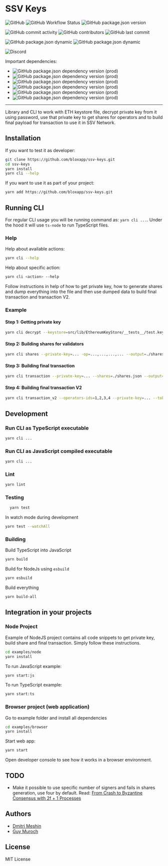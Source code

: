 # SSV Keys

![GitHub](https://img.shields.io/github/license/bloxapp/ssv-keys)
![GitHub Workflow Status](https://img.shields.io/github/workflow/status/bloxapp/ssv-keys/Lint%20and%20test)
![GitHub package.json version](https://img.shields.io/github/package-json/v/bloxapp/ssv-keys)

![GitHub commit activity](https://img.shields.io/github/commit-activity/y/bloxapp/ssv-keys)
![GitHub contributors](https://img.shields.io/github/contributors/bloxapp/ssv-keys)
![GitHub last commit](https://img.shields.io/github/last-commit/bloxapp/ssv-keys)

![GitHub package.json dynamic](https://img.shields.io/github/package-json/keywords/bloxapp/ssv-keys)
![GitHub package.json dynamic](https://img.shields.io/github/package-json/author/bloxapp/ssv-keys)

![Discord](https://img.shields.io/discord/723834989506068561?style=for-the-badge&label=Ask%20for%20support&logo=discord&logoColor=white)

Important dependencies:

* ![GitHub package.json dependency version (prod)](https://img.shields.io/github/package-json/dependency-version/bloxapp/ssv-keys/web3?style=social)
* ![GitHub package.json dependency version (prod)](https://img.shields.io/github/package-json/dependency-version/bloxapp/ssv-keys/bls-eth-wasm?style=social)
* ![GitHub package.json dependency version (prod)](https://img.shields.io/github/package-json/dependency-version/bloxapp/ssv-keys/bls-signatures?style=social)
* ![GitHub package.json dependency version (prod)](https://img.shields.io/github/package-json/dependency-version/bloxapp/ssv-keys/eth2-keystore-js?style=social)
* ![GitHub package.json dependency version (prod)](https://img.shields.io/github/package-json/dependency-version/bloxapp/ssv-keys/ethereumjs-util?style=social)
* ![GitHub package.json dependency version (prod)](https://img.shields.io/github/package-json/dependency-version/bloxapp/ssv-keys/ethereumjs-wallet?style=social)

---

Library and CLI to work with ETH keystore file, decrypt private key from it using password,
use that private key to get shares for operators and to build final payload for transaction
to use it in SSV Network.

## Installation

If you want to test it as developer:

```bash
git clone https://github.com/bloxapp/ssv-keys.git
cd ssv-keys
yarn install
yarn cli --help
```

If you want to use it as part of your project:

```bash
yarn add https://github.com/bloxapp/ssv-keys.git
```

## Running CLI

For regular CLI usage you will be running command as: `yarn cli ...`.
Under the hood it will use `ts-node` to run TypeScript files.

### Help

Help about available actions:

```bash
yarn cli --help
```

Help about specific action:

```bash
yarn cli <action> --help
```

Follow instructions in help of how to get private key,
how to generate shares and dump everything into the file
and then use dumped data to build final transaction and
transaction V2.


### Example

#### Step 1: Getting private key

```bash
yarn cli decrypt --keystore=src/lib/EthereumKeyStore/__tests__/test.keystore.json --password=testtest
```

#### Step 2: Building shares for validators

```bash
yarn cli shares --private-key=... -op=...,...,...,... --output=./shares.json
```

#### Step 3: Building final transaction

```bash
yarn cli transaction --private-key=... --shares=./shares.json --output=./payload.txt
```

#### Step 4: Building final transaction V2

```bash
yarn cli transaction_v2 --operators-ids=1,2,3,4 --private-key=... --token-amount-gwei=1234567890 --shares=./shares.json --output=./payload_v2.txt
```

## Development

### Run CLI as TypeScript executable

```bash
yarn cli ...
```

### Run CLI as JavaScript compiled executable

```bash
yarn cli ...
```

### Lint

```bash
yarn lint
```

### Testing

```bash
  yarn test
```

In watch mode during development

```bash
yarn test --watchAll
```

### Building

Build TypeScript into JavaScript

```bash
yarn build
```

Build for NodeJs using `esbuild`

```bash
yarn esbuild
```

Build everything

```bash
yarn build-all
```

## Integration in your projects

### Node Project

Example of NodeJS project contains all code snippets to get private key, build share and final transaction.
Simply follow these instructions.

```bash
cd examples/node
yarn install
```

To run JavaScript example:

```bash
yarn start:js
```

To run TypeScript example:

```bash
yarn start:ts
```

### Browser project (web application)

Go to example folder and install all dependencies

```bash
cd examples/browser
yarn install
```

Start web app:

```bash
yarn start
```

Open developer console to see how it works in a browser environment.

## TODO

* Make it possible to use specific number of signers and fails in shares generation, use four by default.
  Read: [From Crash to Byzantine Consensus with 2f + 1 Processes](https://www.gsd.inesc-id.pt/~mpc/pubs/bc2f+1.pdf)

## Authors

* [Dmitri Meshin](https://github.com/meshin-blox)
* [Guy Muroch](https://github.com/guym-blox)

## License

MIT License
